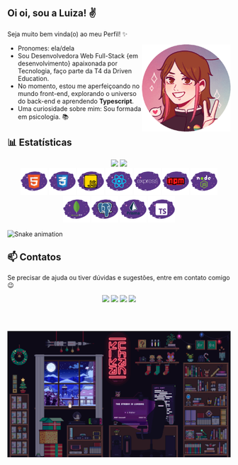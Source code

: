 ## Oi oi, sou a Luiza! ✌️
Seja muito bem vinda(o) ao meu Perfil! ✨

<div>
  <img align="right" alt="Git-Computador" width="200px" src="./assets/Myself.gif"/>
</div>

- Pronomes: ela/dela
- Sou Desenvolvedora Web Full-Stack {em desenvolvimento} apaixonada por Tecnologia, faço parte da T4 da Driven Education.
- No momento, estou me aperfeiçoando no mundo front-end, explorando o universo do back-end e aprendendo <strong>Typescript</strong>.
- Uma curiosidade sobre mim: Sou formada em psicologia. 📚

## 📊 Estatísticas
<div align="center">
  <a href="https://github.com/lusntgo"></a>
  <img height="150em" src="https://github-readme-stats.vercel.app/api?username=lusntgo&show_icons=true&theme=jolly&include_all_commits=true&count_private=true"/>
  <img height="150em" src="https://github-readme-stats.vercel.app/api/top-langs/?username=lusntgo&layout=compact&langs_count=16&theme=jolly"/> <br>
</div>
<div align="center">
<img alt="html" title="#html" width="60px" src="./assets/html.svg" />
<img alt="css" title="#css" width="60px" src="./assets/css.svg" />
<img alt="javascript" title="#javascript" width="60px" src="./assets/js.svg" />
<img alt="react" title="#react" width="60px" src="./assets/react.svg" />
<img alt="express" title="#express" width="60px" src="./assets/express.svg" />
<img alt="npm" title="#npm" width="60px" src="./assets/npm.svg" />
<img alt="nodejs" title="#nodejs" width="60px" src="./assets/nodejs.svg" />
<img alt="mongodb" title="#mongodb" width="60px" src="./assets/mongodb.svg" />
<img alt="postgres" title="#postgres" width="60px" src="./assets/postgres.svg" />
<img alt="prisma" title="#prisma" width="60px" src="./assets/prisma.svg" />
<img alt="typescript" title="#typescript" width="60px" src="./assets/typescript.svg" />

</div>

 

![Snake animation](https://github.com/LuSntgo/LuSntgo/blob/output/github-contribution-grid-snake.svg)
</div>
  
  ## 📫 Contatos

 Se precisar de ajuda ou tiver dúvidas e sugestões, entre em contato comigo 😉 
  
<div align="center"> 
 <a href="https://instagram.com/lustrica" target="_blank"><img src="https://img.shields.io/badge/-Instagram-%23E4405F?style=for-the-badge&logo=instagram&logoColor=white" target="_blank"></a>
 	<a href="https://www.twitch.tv/lustrica" target="_blank"><img src="https://img.shields.io/badge/Twitch-9146FF?style=for-the-badge&logo=twitch&logoColor=white" target="_blank"></a>
   <a href = "mailto:lu.sntgo@gmail.com"><img src="https://img.shields.io/badge/-Gmail-%23333?style=for-the-badge&logo=gmail&logoColor=white" target="_blank"></a>
  <a href="https://www.linkedin.com/in/lusntg/" target="_blank"><img src="https://img.shields.io/badge/-LinkedIn-%230077B5?style=for-the-badge&logo=linkedin&logoColor=white" target="_blank"></a> 

<br><br>
 <div>
  <img align="center" alt="Pixel-Art" width="1000px" src="https://github.com/LuSntgo/LuSntgo/blob/main/kikachan87.gif"/>
</div>
